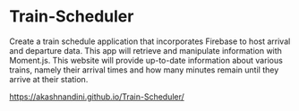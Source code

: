# Train-Scheduler
Create a train schedule application that incorporates Firebase to host arrival and departure data. This app will retrieve and manipulate  information with Moment.js. This website will provide up-to-date information about various trains, namely their arrival times and how many minutes remain until they arrive at their station.

https://akashnandini.github.io/Train-Scheduler/
